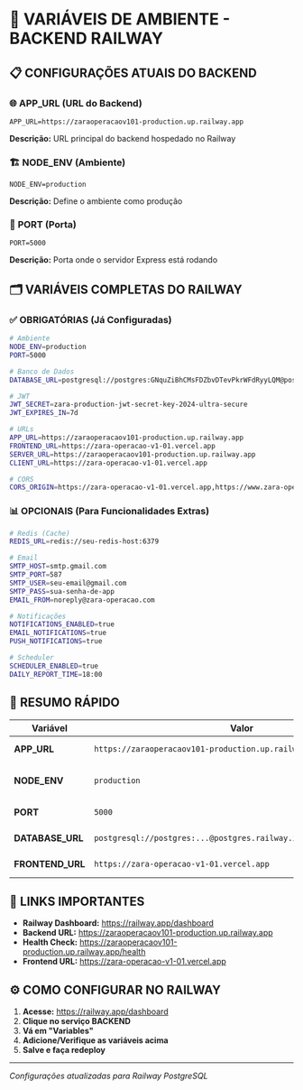 # 🔧 VARIÁVEIS DE AMBIENTE - BACKEND RAILWAY

## 📋 CONFIGURAÇÕES ATUAIS DO BACKEND

### 🌐 **APP_URL (URL do Backend)**
```
APP_URL=https://zaraoperacaov101-production.up.railway.app
```
**Descrição:** URL principal do backend hospedado no Railway

### 🏗️ **NODE_ENV (Ambiente)**
```
NODE_ENV=production
```
**Descrição:** Define o ambiente como produção

### 🚪 **PORT (Porta)**
```
PORT=5000
```
**Descrição:** Porta onde o servidor Express está rodando

## 🗂️ VARIÁVEIS COMPLETAS DO RAILWAY

### ✅ **OBRIGATÓRIAS (Já Configuradas)**
```bash
# Ambiente
NODE_ENV=production
PORT=5000

# Banco de Dados
DATABASE_URL=postgresql://postgres:GNquZiBhCMsFDZbvDTevPkrWFdRyyLQM@postgres.railway.internal:5432/railway

# JWT
JWT_SECRET=zara-production-jwt-secret-key-2024-ultra-secure
JWT_EXPIRES_IN=7d

# URLs
APP_URL=https://zaraoperacaov101-production.up.railway.app
FRONTEND_URL=https://zara-operacao-v1-01.vercel.app
SERVER_URL=https://zaraoperacaov101-production.up.railway.app
CLIENT_URL=https://zara-operacao-v1-01.vercel.app

# CORS
CORS_ORIGIN=https://zara-operacao-v1-01.vercel.app,https://www.zara-operacao-v1-01.vercel.app
```

### 📊 **OPCIONAIS (Para Funcionalidades Extras)**
```bash
# Redis (Cache)
REDIS_URL=redis://seu-redis-host:6379

# Email
SMTP_HOST=smtp.gmail.com
SMTP_PORT=587
SMTP_USER=seu-email@gmail.com
SMTP_PASS=sua-senha-de-app
EMAIL_FROM=noreply@zara-operacao.com

# Notificações
NOTIFICATIONS_ENABLED=true
EMAIL_NOTIFICATIONS=true
PUSH_NOTIFICATIONS=true

# Scheduler
SCHEDULER_ENABLED=true
DAILY_REPORT_TIME=18:00
```

## 🎯 **RESUMO RÁPIDO**

| Variável | Valor | Descrição |
|----------|-------|----------|
| **APP_URL** | `https://zaraoperacaov101-production.up.railway.app` | URL do backend |
| **NODE_ENV** | `production` | Ambiente de produção |
| **PORT** | `5000` | Porta do servidor |
| **DATABASE_URL** | `postgresql://postgres:...@postgres.railway.internal:5432/railway` | PostgreSQL Railway |
| **FRONTEND_URL** | `https://zara-operacao-v1-01.vercel.app` | URL do frontend |

## 🔗 **LINKS IMPORTANTES**

- **Railway Dashboard:** https://railway.app/dashboard
- **Backend URL:** https://zaraoperacaov101-production.up.railway.app
- **Health Check:** https://zaraoperacaov101-production.up.railway.app/health
- **Frontend URL:** https://zara-operacao-v1-01.vercel.app

## ⚙️ **COMO CONFIGURAR NO RAILWAY**

1. **Acesse:** https://railway.app/dashboard
2. **Clique no serviço BACKEND**
3. **Vá em "Variables"**
4. **Adicione/Verifique as variáveis acima**
5. **Salve e faça redeploy**

---
*Configurações atualizadas para Railway PostgreSQL*